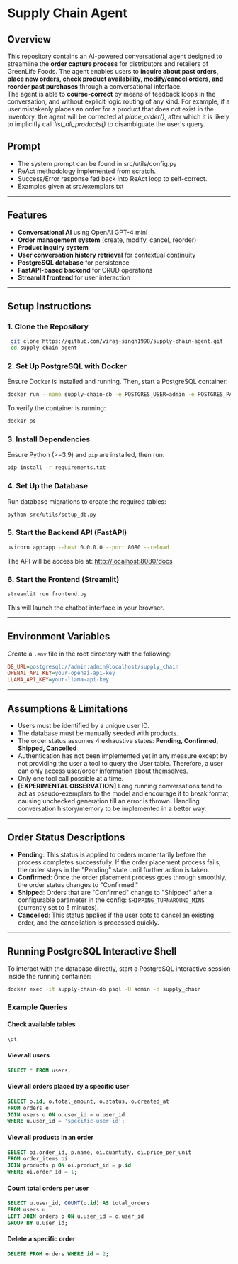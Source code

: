 # Supply Chain Agent

## Overview
This repository contains an AI-powered conversational agent designed to streamline the **order capture process** for distributors and retailers of GreenLife Foods. The agent enables users to **inquire about past orders, place new orders, check product availability, modify/cancel orders, and reorder past purchases** through a conversational interface.<br>
The agent is able to **course-correct** by means of feedback loops in the conversation, and without explicit logic routing of any kind. For example, if a user mistakenly places an order for a product that does not exist in the inventory, the agent will be corrected at *place_order()*, after which it is likely to implicitly call *list_all_products()* to disambiguate the user's query.

## Prompt
- The system prompt can be found in src/utils/config.py
- ReAct methodology implemented from scratch.
- Success/Error response fed back into ReAct loop to self-correct.
- Examples given at src/exemplars.txt
---


## Features
- **Conversational AI** using OpenAI GPT-4 mini
- **Order management system** (create, modify, cancel, reorder)
- **Product inquiry system**
- **User conversation history retrieval** for contextual continuity
- **PostgreSQL database** for persistence
- **FastAPI-based backend** for CRUD operations
- **Streamlit frontend** for user interaction

---

## Setup Instructions

### **1. Clone the Repository**
```sh
 git clone https://github.com/viraj-singh1998/supply-chain-agent.git
 cd supply-chain-agent
```

### **2. Set Up PostgreSQL with Docker**
Ensure Docker is installed and running. Then, start a PostgreSQL container:
```sh
docker run --name supply-chain-db -e POSTGRES_USER=admin -e POSTGRES_PASSWORD=guest -e POSTGRES_DB=supply_chain -p 5432:5432 -d postgres
```

To verify the container is running:
```sh
docker ps
```

### **3. Install Dependencies**
Ensure Python (>=3.9) and `pip` are installed, then run:
```sh
pip install -r requirements.txt
```

### **4. Set Up the Database**
Run database migrations to create the required tables:
```sh
python src/utils/setup_db.py
```

### **5. Start the Backend API (FastAPI)**
```sh
uvicorn app:app --host 0.0.0.0 --port 8080 --reload
```
The API will be accessible at: [http://localhost:8080/docs](http://localhost:8080/docs)

### **6. Start the Frontend (Streamlit)**
```sh
streamlit run frontend.py
```
This will launch the chatbot interface in your browser.

---

## Environment Variables
Create a `.env` file in the root directory with the following:
```ini
DB_URL=postgresql://admin:admin@localhost/supply_chain
OPENAI_API_KEY=your-openai-api-key
LLAMA_API_KEY=your-llama-api-key
```

---

## Assumptions & Limitations
- Users must be identified by a unique user ID.
- The database must be manually seeded with products.
- The order status assumes 4 exhaustive states: **Pending, Confirmed, Shipped, Cancelled**
- Authentication has not been implemented yet in any measure except by not providing the user a tool to query the User table. Therefore, a user can only access user/order information about themselves.
- Only one tool call possible at a time.
- **[EXPERIMENTAL OBSERVATION]** Long running conversations tend to act as pseudo-exemplars to the model and encourage it to break format, causing unchecked generation till an error is thrown. Handling conversation history/memory to be implemented in a better way.

---

## Order Status Descriptions

- **Pending**: This status is applied to orders momentarily before the process completes successfully. If the order placement process fails, the order stays in the "Pending" state until further action is taken.
- **Confirmed**: Once the order placement process goes through smoothly, the order status changes to "Confirmed."
- **Shipped**: Orders that are "Confirmed" change to "Shipped" after a configurable parameter in the config: `SHIPPING_TURNAROUND_MINS` (currently set to 5 minutes).
- **Cancelled**: This status applies if the user opts to cancel an existing order, and the cancellation is processed quickly.

---

## Running PostgreSQL Interactive Shell
To interact with the database directly, start a PostgreSQL interactive session inside the running container:
```sh
docker exec -it supply-chain-db psql -U admin -d supply_chain
```

### **Example Queries**

#### **Check available tables**
```sql
\dt
```

#### **View all users**
```sql
SELECT * FROM users;
```

#### **View all orders placed by a specific user**
```sql
SELECT o.id, o.total_amount, o.status, o.created_at
FROM orders o
JOIN users u ON o.user_id = u.user_id
WHERE u.user_id = 'specific-user-id';
```

#### **View all products in an order**
```sql
SELECT oi.order_id, p.name, oi.quantity, oi.price_per_unit
FROM order_items oi
JOIN products p ON oi.product_id = p.id
WHERE oi.order_id = 1;
```

#### **Count total orders per user**
```sql
SELECT u.user_id, COUNT(o.id) AS total_orders
FROM users u
LEFT JOIN orders o ON u.user_id = o.user_id
GROUP BY u.user_id;
```

#### **Delete a specific order**
```sql
DELETE FROM orders WHERE id = 2;
```